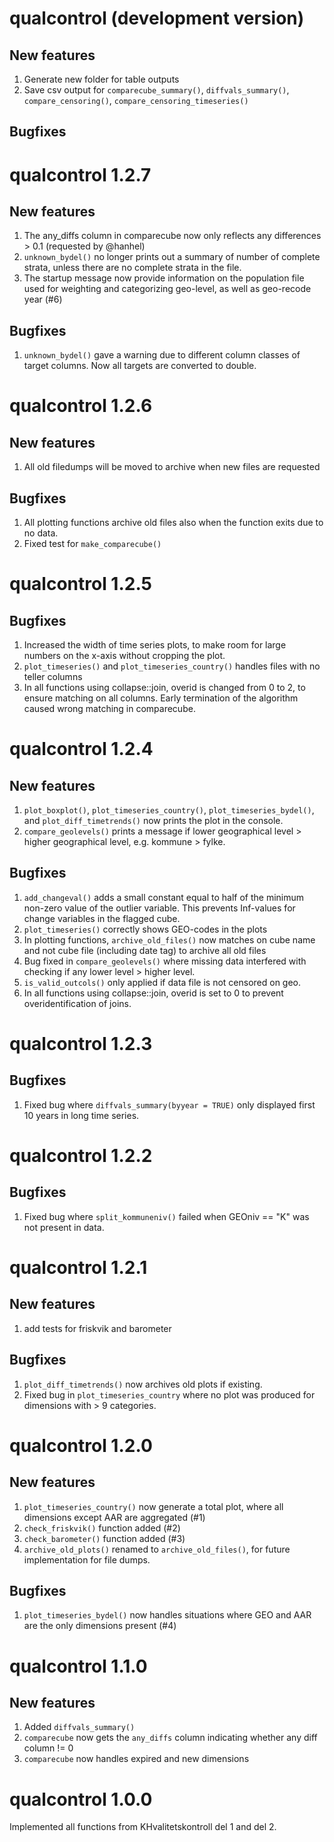 # qualcontrol (development version)

## New features

1. Generate new folder for table outputs
2. Save csv output for `comparecube_summary()`, `diffvals_summary()`, `compare_censoring()`, `compare_censoring_timeseries()`


## Bugfixes

# qualcontrol 1.2.7

## New features

1. The any_diffs column in comparecube now only reflects any differences > 0.1 (requested by @hanhel)
2. `unknown_bydel()` no longer prints out a summary of number of complete strata, unless there are no complete strata in the file. 
3. The startup message now provide information on the population file used for weighting and categorizing geo-level, as well as geo-recode year (#6)

## Bugfixes

1. `unknown_bydel()` gave a warning due to different column classes of target columns. Now all targets are converted to double.


# qualcontrol 1.2.6

## New features

1. All old filedumps will be moved to archive when new files are requested

## Bugfixes

1. All plotting functions archive old files also when the function exits due to no data. 
2. Fixed test for `make_comparecube()` 

# qualcontrol 1.2.5

## Bugfixes

1. Increased the width of time series plots, to make room for large numbers on the x-axis without cropping the plot.
2. `plot_timeseries()` and `plot_timeseries_country()` handles files with no teller columns
3. In all functions using collapse::join, overid is changed from 0 to 2, to ensure matching on all columns. Early termination of the algorithm caused wrong matching in comparecube. 

# qualcontrol 1.2.4

## New features

1. `plot_boxplot()`, `plot_timeseries_country()`, `plot_timeseries_bydel()`, and `plot_diff_timetrends()` now prints the plot in the console.
2. `compare_geolevels()` prints a message if lower geographical level > higher geographical level, e.g. kommune > fylke. 

## Bugfixes

1. `add_changeval()` adds a small constant equal to half of the minimum non-zero value of the outlier variable. This prevents Inf-values for change variables in the flagged cube.
2. `plot_timeseries()` correctly shows GEO-codes in the plots
3. In plotting functions, `archive_old_files()` now matches on cube name and not cube file (including date tag) to archive all old files
4. Bug fixed in `compare_geolevels()` where missing data interfered with checking if any lower level > higher level. 
5. `is_valid_outcols()` only applied if data file is not censored on geo.
6. In all functions using collapse::join, overid is set to 0 to prevent overidentification of joins. 

# qualcontrol 1.2.3

## Bugfixes

1. Fixed bug where `diffvals_summary(byyear = TRUE)` only displayed first 10 years in long time series.

# qualcontrol 1.2.2

## Bugfixes

1. Fixed bug where `split_kommuneniv()` failed when GEOniv == "K" was not present in data.

# qualcontrol 1.2.1

## New features

1. add tests for friskvik and barometer 

## Bugfixes

1. `plot_diff_timetrends()` now archives old plots if existing. 
2. Fixed bug in `plot_timeseries_country` where no plot was produced for dimensions with > 9 categories. 

# qualcontrol 1.2.0

## New features

1. `plot_timeseries_country()` now generate a total plot, where all dimensions except AAR are aggregated (#1)
2. `check_friskvik()` function added (#2)
3. `check_barometer()` function added (#3)
4. `archive_old_plots()` renamed to `archive_old_files()`, for future implementation for file dumps. 

## Bugfixes
1. `plot_timeseries_bydel()` now handles situations where GEO and AAR are the only dimensions present (#4)

# qualcontrol 1.1.0

## New features

1. Added `diffvals_summary()`
2. `comparecube` now gets the `any_diffs` column indicating whether any diff column != 0
3. `comparecube` now handles expired and new dimensions

# qualcontrol 1.0.0

Implemented all functions from KHvalitetskontroll del 1 and del 2.
